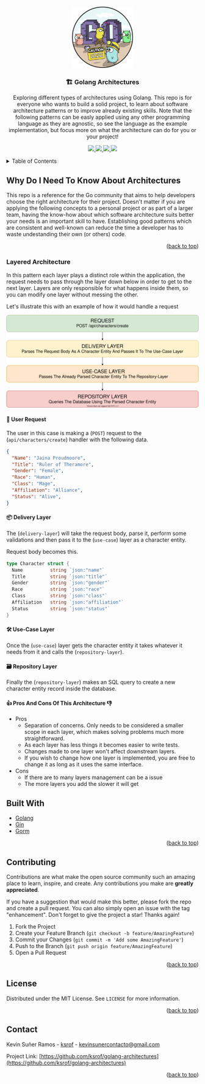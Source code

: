<div id="top"></div>

<!-- PROJECT LOGO -->
<br />
<div align="center">
  <a href="https://github.com/ksrof/golang-architectures">
    <img src="docs/images/gopherworking.png" alt="Gopher working logo" width="160" height="160">
  </a>

<h3 align="center">🏗️ Golang Architectures</h3>

  <p align="center">
    Exploring different types of architectures using Golang. This repo is for everyone who wants to build a solid project, to learn about software architecture patterns or to improve already existing skills. Note that the following patterns can be easly applied using any other programming language as they are agnostic, so see the language as the example implementation, but focus more on what the architecture can do for you or your project!
  </p>

  <div>
    <p align="center">
      <a href="https://github.com/ksrof/golang-architectures">
        <img src="https://img.shields.io/badge/Made%20with-Go-1f425f.svg"/>
      </a>
      <a href="https://github.com/ksrof/golang-architectures">
        <img src="https://img.shields.io/github/go-mod/go-version/ksrof/golang-architectures?filename=layered-gin%2Fgo.mod"/>
      </a>
      <a href="https://github.com/ksrof/golang-architectures/LICENSE">
        <img src="https://img.shields.io/badge/license-MIT-blue.svg"/>
      </a>
      <a href="https://github.com/ksrof/golang-architectures">
        <img src="https://badgen.net/badge/Open%20Source%20%3F/Yes%21/blue?icon=github"/>
      </a>
    </p>
  </div>
</div>

<!-- TABLE OF CONTENTS -->
<details>
  <summary>Table of Contents</summary>
  <ol>
    <li>
      <a href="#why-do-i-need-to-know-about-architecture">Why Do I Need To Know About Architectures?</a>
      <ul>
        <li><a href="#layered-architecture">Layered Architecture</a></li>
      </ul>
    </li>
    <li><a href="#built-with">Built With</a></li>
    <li><a href="#contributing">Contributing</a></li>
    <li><a href="#license">License</a></li>
    <li><a href="#contact">Contact</a></li>
  </ol>
</details>

<!-- ABOUT THE PROJECT -->

## Why Do I Need To Know About Architectures

This repo is a reference for the Go community that aims to help developers choose the right architecture for their project. Doesn't matter if you are applying the following concepts to a personal project or as part of a larger team, having the know-how about which software architecture suits better your needs is an important skill to have. Establishing good patterns which are consistent and well-known can reduce the time a developer has to waste undestanding their own (or others) code.

<p align="right">(<a href="#top">back to top</a>)</p>

<!-- ARCHITECTURES -->

### Layered Architecture

In this pattern each layer plays a distinct role within the application, the request needs to pass through the layer down below in order to get to the next layer. Layers are only responsible for what happens inside them, so you can modify one layer without messing the other.

Let's illustrate this with an example of how it would handle a request

![Layered Architecture](docs/images/layered-architecture.svg)

#### 👤 User Request
The user in this case is making a (`POST`) request to the (`api/characters/create`) handler with the following data.

```json
{
  "Name": "Jaina Proudmoore",
  "Title": "Ruler of Theramore",
  "Gender": "Female",
  "Race": "Human",
  "Class": "Mage",
  "Affiliation": "Alliance",
  "Status": "Alive",
}
```

#### 📦 Delivery Layer
The (`delivery-layer`) will take the request body, parse it, perform some validations and then pass it to the (`use-case`) layer as a character entity.

Request body becomes this.
```go
type Character struct {
  Name          string `json:"name"`
  Title         string `json:"title"`
  Gender        string `json:"gender"`
  Race          string `json:"race"`
  Class         string `json:"class"`
  Affiliation   string `json:"affiliation"`
  Status        string `json:"status"`
}
```

#### 🛠️ Use-Case Layer
Once the (`use-case`) layer gets the character entity it takes whatever it needs from it and calls the (`repository-layer`).

#### 🗃️ Repository Layer
Finally the (`repository-layer`) makes an SQL query to create a new character entity record inside the database.

#### 👍 Pros And Cons Of This Architecture 👎
- Pros
  - Separation of concerns. Only needs to be considered a smaller scope in each layer, which makes solving problems much more straightforward.
  - As each layer has less things it becomes easier to write tests.
  - Changes made to one layer won't affect downstream layers.
  - If you wish to change how one layer is implemented, you are free to change it as long as it uses the same interface.
- Cons
  - If there are to many layers management can be a issue
  - The more layers you add the slower it will get


## Built With

- [Golang](https://golang.org)
- [Gin](https://github.com/gin/gin-gonic)
- [Gorm](https://gorm.io)

<p align="right">(<a href="#top">back to top</a>)</p>

<!-- CONTRIBUTING -->

## Contributing

Contributions are what make the open source community such an amazing place to learn, inspire, and create. Any contributions you make are **greatly appreciated**.

If you have a suggestion that would make this better, please fork the repo and create a pull request. You can also simply open an issue with the tag "enhancement".
Don't forget to give the project a star! Thanks again!

1. Fork the Project
2. Create your Feature Branch (`git checkout -b feature/AmazingFeature`)
3. Commit your Changes (`git commit -m 'Add some AmazingFeature'`)
4. Push to the Branch (`git push origin feature/AmazingFeature`)
5. Open a Pull Request

<p align="right">(<a href="#top">back to top</a>)</p>

<!-- LICENSE -->

## License

Distributed under the MIT License. See `LICENSE` for more information.

<p align="right">(<a href="#top">back to top</a>)</p>

<!-- CONTACT -->

## Contact

Kevin Suñer Ramos - [ksrof](https://github.com/ksrof) - kevinsunercontacto@gmail.com

Project Link: [https://github.com/ksrof/golang-architectures](https://github.com/ksrof/golang-architectures)

<p align="right">(<a href="#top">back to top</a>)</p>
